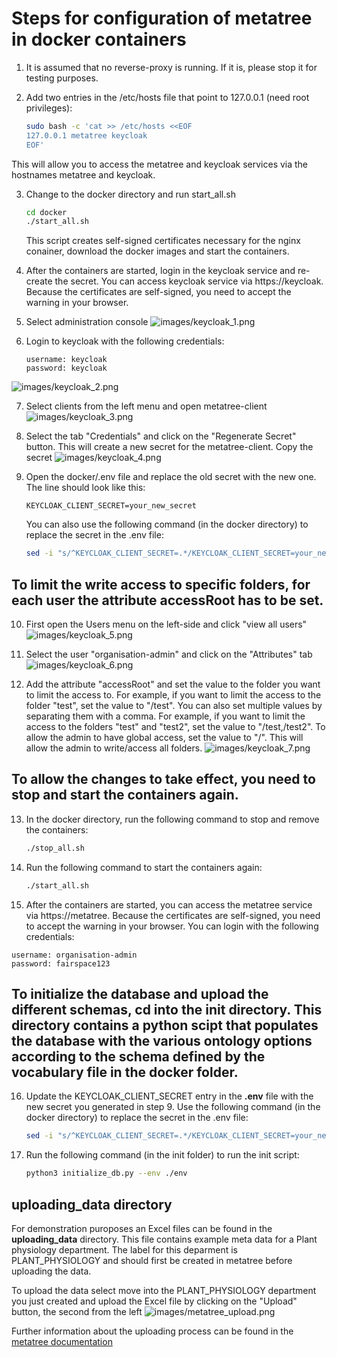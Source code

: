 # Steps for configuration of metatree in docker containers

1. It is assumed that no reverse-proxy is running. If it is, please stop it for testing purposes.

2. Add two entries in the /etc/hosts file that point to 127.0.0.1 (need root privileges):
   ```bash
   sudo bash -c 'cat >> /etc/hosts <<EOF
   127.0.0.1 metatree keycloak
   EOF'
   ```
This will allow you to access the metatree and keycloak services via the hostnames metatree and keycloak.

3. Change to the docker directory and run start_all.sh
   ```bash
   cd docker
   ./start_all.sh
   ```
   This script creates self-signed certificates necessary for the nginx conainer,  download the docker images and start the containers. 

4. After the containers are started, login in the keycloak service and re-create the secret. You can access keycloak service via https://keycloak. Because the certificates are self-signed, you need to accept the warning in your browser. 

5. Select administration console
![images/keycloak_1.png](images/keycloak_1.png)
6. Login to keycloak with the following credentials:
   ```
   username: keycloak
   password: keycloak
   ```
![images/keycloak_2.png](images/keycloak_2.png)

7. Select clients from the left menu and open metatree-client
![images/keycloak_3.png](images/keycloak_3.png)

8. Select the tab "Credentials" and click on the "Regenerate Secret" button. This will create a new secret for the metatree-client. Copy the secret 
![images/keycloak_4.png](images/keycloak_4.png)

9. Open the docker/.env file and replace the old secret with the new one. The line should look like this:
   ```
   KEYCLOAK_CLIENT_SECRET=your_new_secret
   ```
    You can also use the following command (in the docker directory) to replace the secret in the .env file:
    ```bash
    sed -i "s/^KEYCLOAK_CLIENT_SECRET=.*/KEYCLOAK_CLIENT_SECRET=your_new_secret/" .env
    ```
## To limit the write access to specific folders, for each user the attribute accessRoot has to be set.

10. First open the Users menu on the left-side and click "view all users"
![images/keycloak_5.png](images/keycloak_5.png)

11. Select the user "organisation-admin" and click on the "Attributes" tab
![images/keycloak_6.png](images/keycloak_6.png)
12. Add the attribute "accessRoot" and set the value to the folder you want to limit the access to. For example, if you want to limit the access to the folder "test", set the value to "/test". You can also set multiple values by separating them with a comma. For example, if you want to limit the access to the folders "test" and "test2", set the value to "/test,/test2". To allow the admin to have global access, set the value to "/". This will allow the admin to write/access all folders.
![images/keycloak_7.png](images/keycloak_7.png)


## To allow the changes to take effect, you need to stop and start the containers again.
13. In the docker directory, run the following command to stop and remove the containers:
    ```bash
    ./stop_all.sh
    ```

14. Run the following command to start the containers again:
    ```bash
    ./start_all.sh
    ```
15. After the containers are started, you can access the metatree service via https://metatree. Because the certificates are self-signed, you need to accept the warning in your browser. You can login with the following credentials:
   ```
   username: organisation-admin
   password: fairspace123
   ```

## To initialize the database and upload the different schemas, cd into the **init** directory. This directory contains a python scipt that populates the database with the various ontology options according to the schema defined by the vocabulary file in the **docker** folder.

16. Update the KEYCLOAK_CLIENT_SECRET entry in the  **.env** file with the new secret you generated in step 9. Use the following command (in the docker directory) to replace the secret in the .env file:
    ```bash
    sed -i "s/^KEYCLOAK_CLIENT_SECRET=.*/KEYCLOAK_CLIENT_SECRET=your_new_secret/" .env
    ```
17. Run the following command (in the init folder) to run the init script:
    ```bash
    python3 initialize_db.py --env ./env
    ```

## **uploading_data** directory

For demonstration puroposes an Excel files can be found in the **uploading_data** directory. This file contains example meta data for a Plant physiology department. The label for this deparment is PLANT_PHYSIOLOGY and should first be created in metatree before uploading the data.

To upload the data select move into the PLANT_PHYSIOLOGY department you just created and upload the Excel file by clicking on the "Upload" button, the second from the left 
![images/metatree_upload.png](images/metatree_upload.png)


Further information about the uploading process can be found in the [metatree documentation](uploading_data/Uploading_Metadata.pdf)



